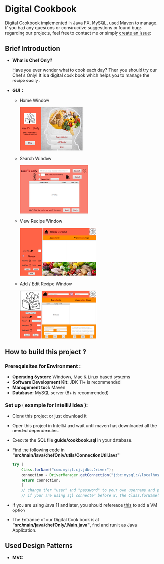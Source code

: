 # Digital Cookbook

Digital Cookbook implemented in Java FX, MySQL, used Maven to manage. If you had any questions or constructive suggestions or found bugs regarding our projects, feel free to contact me or simply [create an issue](https://github.com/yuk-kei/Digital-CookBook/issues):

## Brief Introduction

- **What is Chef Only?**

  Have you ever wonder what to cook each day? Then you should try our Chef's Only! It is a digital cook book which helps you to manage the recipe easily . 

- **GUI：**
  
  - Home Window
  
    <img src="guide/GUI/HomeView.png" alt="Home Window" style="zoom: 25%;" />
  
  - Search Window
  
    <img src="guide/GUI/SearchView.png" alt="Search Window" style="zoom: 25%;" />
  
  - View Recipe Window
  
    <img src="guide/GUI/RecipeView.png" alt="View Recipe Window" style="zoom: 25%;" />
  
  - Add / Edit Recipe Window
  
    <img src="guide/GUI/Add(Edit)View.png" alt="Add/Edit Window" style="zoom: 25%;" />



## How to build this project ?

### Prerequisites for Environment :

- **Operating System:** Windows, Mac & Linux based systems 
- **Software Development Kit:** JDK 11+ is recommended
- **Management tool:** Maven
- **Database:** MySQL server (8+ is recommended)

### Set up ( example for IntelliJ Idea ):

- Clone this project or just download it

- Open this project in IntelliJ and wait until maven has downloaded all the needed dependencies.

- Execute the SQL file **guide/cookbook.sql** in your database.

- Find the following code in **"src/main/java/chefOnly/utils/ConnectionUtil.java"** 

  ```` java
  try {
      Class.forName("com.mysql.cj.jdbc.Driver");
      connection = DriverManager.getConnection("jdbc:mysql://localhost:3306/cookbook?useSSL=false&characterEncoding=utf8&serverTimezone=UTC", "user", "password"};
      return connection;
      }
      // change ther "user" and "password" to your own username and password
      // if your are using sql connecter before 8, the Class.forName("com.mysql.jdbc.Driver")
  ````

  

- If you are using Java 11 and later, you should reference [this](https://www.jetbrains.com/help/idea/javafx.html#vm-options) to add a VM option  

- The Entrance of our Digital Cook book is at **"src/main/java/chefOnly/.Main.java"**,
  find and run it as Java Application. 

## Used Design Patterns

- **MVC**

